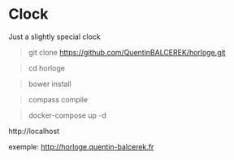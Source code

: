 # Clock
Just a slightly special clock
> git clone https://github.com/QuentinBALCEREK/horloge.git

> cd horloge

> bower install

> compass compile

> docker-compose up -d

http://localhost

exemple: http://horloge.quentin-balcerek.fr
